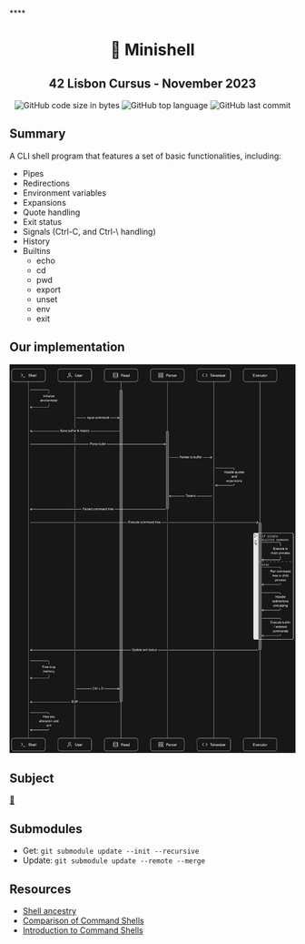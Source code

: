 
****<h1 align="center">
	📖 Minishell
</h1>

<h2 align="center">
	42 Lisbon Cursus - November 2023
</h2>

<p align="center">
	<img alt="GitHub code size in bytes" src="https://img.shields.io/github/languages/code-size/MrFacundo/42_Minishell?color=lightblue" />
	<img alt="GitHub top language" src="https://img.shields.io/github/languages/top/MrFacundo/42_Minishell?color=blue" />
	<img alt="GitHub last commit" src="https://img.shields.io/github/last-commit/MrFacundo/42_Minishell?color=green" />
</p>





## Summary

A CLI shell program that features a set of basic functionalities, including:

- Pipes
- Redirections
- Environment variables
- Expansions
- Quote handling
- Exit status
- Signals (Ctrl-C, and Ctrl-\\ handling)
- History
- Builtins
  - echo
  - cd
  - pwd
  - export
  - unset
  - env
  - exit

## Our implementation
![📊️](diagram.png)

## Subject
[📗️](en.subject.pdf) 


## Submodules 
- Get:  `git submodule update --init --recursive` 
- Update: `git submodule update --remote --merge`

## Resources
- [Shell ancestry](https://github.com/marcpaq/shellancestry)
- [Comparison of Command Shells](https://en.wikipedia.org/wiki/Comparison_of_command_shells)
- [Introduction to Command Shells](https://softpanorama.org/People/Shell_giants/introduction.shtml)
